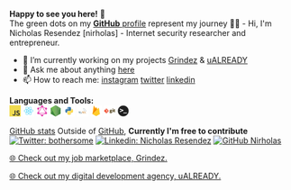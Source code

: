 
**Happy to see you here!** :star_struck: <br> The green dots on my [**GitHub** profile](https://github.com/nirholas) represent my journey :running_man: - Hi, I'm Nicholas Resendez [nirholas] - Internet security researcher and entrepreneur.

- 🔭 I’m currently working on my projects [Grindez](https://grindez.com) &  [uALREADY](https://ualready.com)
- 💬 Ask me about anything [here](https://github.com/nirholas/nirholas/issues)
- 📫 How to reach me: [instagram](https://instagram.com/nirholas) [twitter](https://twitter.com/bothersome) [linkedin](https://linkedin.com/in/nixholas)


**Languages and Tools:**  
<code><img height="20" src="https://raw.githubusercontent.com/github/explore/80688e429a7d4ef2fca1e82350fe8e3517d3494d/topics/javascript/javascript.png"></code>
<code><img height="20" src="https://raw.githubusercontent.com/github/explore/80688e429a7d4ef2fca1e82350fe8e3517d3494d/topics/react/react.png"></code>
<code><img height="20" src="https://raw.githubusercontent.com/github/explore/5c058a388828bb5fde0bcafd4bc867b5bb3f26f3/topics/graphql/graphql.png"></code>
<code><img height="20" src="https://raw.githubusercontent.com/github/explore/80688e429a7d4ef2fca1e82350fe8e3517d3494d/topics/nodejs/nodejs.png"></code>
<code><img height="20" src="https://raw.githubusercontent.com/github/explore/80688e429a7d4ef2fca1e82350fe8e3517d3494d/topics/python/python.png"></code>
<code><img height="20" src="https://raw.githubusercontent.com/github/explore/80688e429a7d4ef2fca1e82350fe8e3517d3494d/topics/mysql/mysql.png"></code>
<code><img height="20" src="https://raw.githubusercontent.com/github/explore/80688e429a7d4ef2fca1e82350fe8e3517d3494d/topics/firebase/firebase.png"></code>
<code><img height="20" src="https://raw.githubusercontent.com/github/explore/80688e429a7d4ef2fca1e82350fe8e3517d3494d/topics/git/git.png"></code>
<code><img height="20" src="https://raw.githubusercontent.com/github/explore/80688e429a7d4ef2fca1e82350fe8e3517d3494d/topics/terminal/terminal.png"></code>

[GitHub stats](https://github-readme-stats.vercel.app/api?username=nirholas&show_icons=true)
Outside of [GitHub](https://github.com/nirholas/), **Currently I'm free to contribute**
[![Twitter: bothersome](https://img.shields.io/twitter/follow/bothersome?style=social)](https://twitter.com/bothersome)
[![Linkedin: Nicholas Resendez](https://img.shields.io/badge/-nixholas-blue?style=flat-square&logo=Linkedin&logoColor=white&link=https://www.linkedin.com/in/nixholas/)](https://www.linkedin.com/in/nixholas/)
[![GitHub Nirholas](https://img.shields.io/github/followers/nirholas?label=follow&style=social)](https://github.com/nirholas)
<p><a href="https://grindez.com">🌐 Check out my job marketplace, Grindez.</a></p>

<p><a href="https://ualready.com">🌐 Check out my digital development agency, uALREADY.</a></p>



